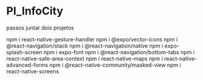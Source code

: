 # PI_InfoCity

passos juntar dois projetos

npm i react-native-gesture-handler
npm i @expo/vector-icons
npm i @react-navigation/stack
npm i @react-navigation/native
npm i expo-splash-screen
npm i expo-font
npm i @react-navigation/bottom-tabs
npm i react-native-safe-area-context
npm i react-native-maps
npm i react-native-advanced-forms
npm i @react-native-community/masked-view
npm i react-native-screens
